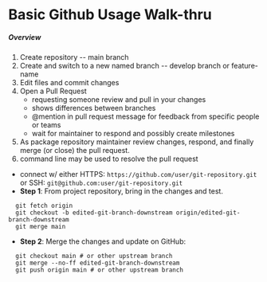 # Basic Github Usage Walk-thru


##### Overview
1. Create repository -- main branch
2. Create and switch to a new named branch -- develop branch or feature-name
3. Edit files and commit changes
4. Open a Pull Request
    - requesting someone review and pull in your changes
    - shows differences between branches
    - @mention in pull request message for feedback from specific people or teams
    - wait for maintainer to respond and possibly create milestones
5. As package repository maintainer review changes, respond, and finally merge (or close) the pull request.
6. command line may be used to resolve the pull request
  - connect w/ either HTTPS: `https://github.com/user/git-repository.git`  or SSH: `git@github.com:user/git-repository.git`
  - **Step 1**: From project repository, bring in the changes and test.
```
  git fetch origin
  git checkout -b edited-git-branch-downstream origin/edited-git-branch-downstream
  git merge main
```
  - **Step 2**: Merge the changes and update on GitHub:
```
  git checkout main # or other upstream branch
  git merge --no-ff edited-git-branch-downstream
  git push origin main # or other upstream branch
```
